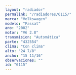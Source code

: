 ```yaml
---
layout: "radiador"
permalink: "/radiadores/6115/"
marca: "Volkswagen"
modelo: "Passat"
ano: "2002"
motor: "V6 2.8"
transmision: "Automática"
parte: "432554"
clima: "Con clima"
alto: "24 7/8"
ancho: "15 11/16"
observaciones: ""
id: "6115"
---
```


